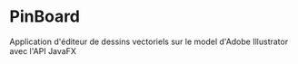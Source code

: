 # PinBoard
Application d'éditeur de dessins vectoriels sur le model d'Adobe Illustrator avec l'API JavaFX
